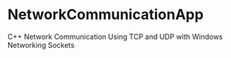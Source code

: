 # NetworkCommunicationApp
C++ Network Communication Using TCP and UDP with Windows Networking Sockets
